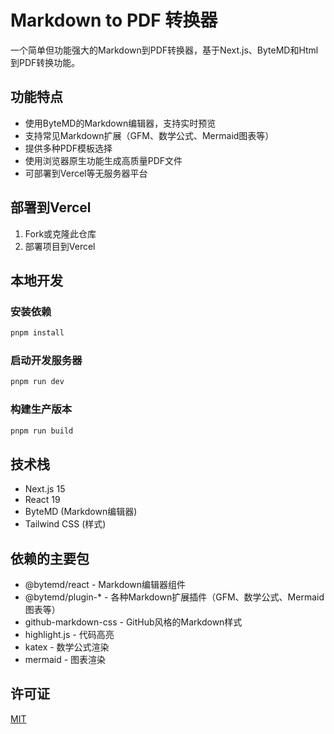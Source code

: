 # Markdown to PDF 转换器

一个简单但功能强大的Markdown到PDF转换器，基于Next.js、ByteMD和Html到PDF转换功能。

## 功能特点

- 使用ByteMD的Markdown编辑器，支持实时预览
- 支持常见Markdown扩展（GFM、数学公式、Mermaid图表等）
- 提供多种PDF模板选择
- 使用浏览器原生功能生成高质量PDF文件
- 可部署到Vercel等无服务器平台

## 部署到Vercel

1. Fork或克隆此仓库
2. 部署项目到Vercel

## 本地开发

### 安装依赖

```bash
pnpm install
```

### 启动开发服务器

```bash
pnpm run dev
```

### 构建生产版本

```bash
pnpm run build
```

## 技术栈

- Next.js 15
- React 19
- ByteMD (Markdown编辑器)
- Tailwind CSS (样式)

## 依赖的主要包

- @bytemd/react - Markdown编辑器组件
- @bytemd/plugin-* - 各种Markdown扩展插件（GFM、数学公式、Mermaid图表等）
- github-markdown-css - GitHub风格的Markdown样式
- highlight.js - 代码高亮
- katex - 数学公式渲染
- mermaid - 图表渲染

## 许可证

[MIT](LICENSE)